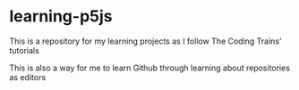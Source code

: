 # learning-p5js

This is a repository for my learning projects as I follow The Coding Trains' tutorials

This is also a way for me to learn Github through learning about repositories as editors
